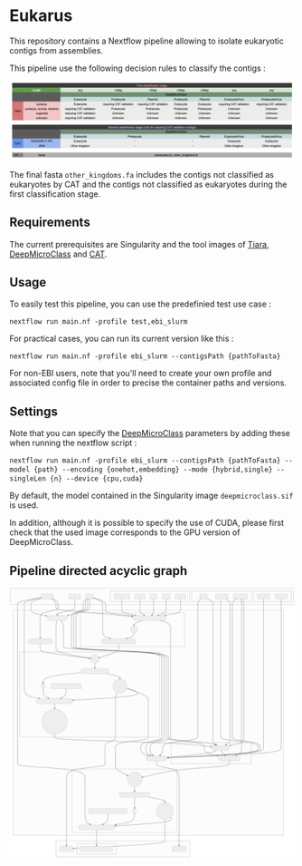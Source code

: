 # Eukarus

This repository contains a Nextflow pipeline allowing to isolate eukaryotic contigs from assemblies. 

This pipeline use the following decision rules to classify the contigs :

![Decisions Rules](./figures/decisions.png)

The final fasta `other_kingdoms.fa` includes the contigs not classified as eukaryotes by CAT and the contigs not classified as eukaryotes during the first classification stage.

## Requirements

The current prerequisites are Singularity and the tool images of [Tiara](https://github.com/ibe-uw/tiara), [DeepMicroClass](https://github.com/chengsly/DeepMicroClass/tree/master) and [CAT](https://github.com/MGXlab/CAT_pack). 

## Usage

To easily test this pipeline, you can use the predefinied test use case :

    nextflow run main.nf -profile test,ebi_slurm

For practical cases, you can run its current version like this :

    nextflow run main.nf -profile ebi_slurm --contigsPath {pathToFasta}

For non-EBI users, note that you'll need to create your own profile and associated config file in order to precise the container paths and versions. 

## Settings

Note that you can specify the [DeepMicroClass](https://github.com/chengsly/DeepMicroClass/tree/master) parameters by adding these when running the nextflow script :

    nextflow run main.nf -profile ebi_slurm --contigsPath {pathToFasta} --model {path} --encoding {onehot,embedding} --mode {hybrid,single} --singleLen {n} --device {cpu,cuda}

By default, the model contained in the Singularity image `deepmicroclass.sif` is used.

In addition, although it is possible to specify the use of CUDA, please first check that the used image corresponds to the GPU version of DeepMicroClass.

## Pipeline directed acyclic graph

![Current version pipeline DAG](./figures/dag.svg)
